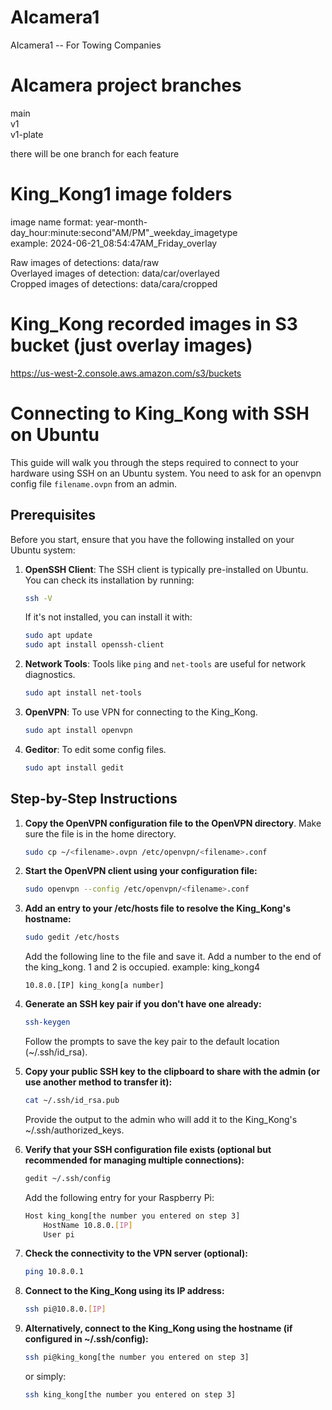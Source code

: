   # AIcamera1
AIcamera1 -- For Towing Companies 

# AIcamera project branches
main  
v1  
v1-plate  
  
there will be one branch for each feature

# King_Kong1 image folders

image name format: year-month-day_hour:minute:second"AM/PM"_weekday_imagetype  
example: 2024-06-21_08:54:47AM_Friday_overlay

Raw images of detections: data/raw  
Overlayed images of detection: data/car/overlayed  
Cropped images of detections: data/cara/cropped


# King_Kong recorded images in S3 bucket (just overlay images)
https://us-west-2.console.aws.amazon.com/s3/buckets


# Connecting to King_Kong with SSH on Ubuntu

This guide will walk you through the steps required to connect to your hardware using SSH on an Ubuntu system. You need to ask for an openvpn config file `filename.ovpn` from an admin.

## Prerequisites

Before you start, ensure that you have the following installed on your Ubuntu system:

1. **OpenSSH Client**: The SSH client is typically pre-installed on Ubuntu. You can check its installation by running:

    ```bash
    ssh -V
    ```

    If it's not installed, you can install it with:

    ```bash
    sudo apt update
    sudo apt install openssh-client
    ```

2. **Network Tools**: Tools like `ping` and `net-tools` are useful for network diagnostics.
    ```bash
    sudo apt install net-tools
    ```

3. **OpenVPN**: To use VPN for connecting to the King_Kong.
    ```bash
    sudo apt install openvpn
    ```

4. **Geditor**: To edit some config files.
    ```bash
    sudo apt install gedit
    ```

## Step-by-Step Instructions


1. **Copy the OpenVPN configuration file to the OpenVPN directory**. Make sure the file is in the home directory.
    ```bash
    sudo cp ~/<filename>.ovpn /etc/openvpn/<filename>.conf
    ```

2. **Start the OpenVPN client using your configuration file:**
    ```bash
    sudo openvpn --config /etc/openvpn/<filename>.conf
    ```

3. **Add an entry to your /etc/hosts file to resolve the King_Kong's hostname:**
    ```bash
    sudo gedit /etc/hosts
    ```

    Add the following line to the file and save it. Add a number to the end of the king_kong. 1 and 2 is occupied. example: king_kong4

    ```
    10.8.0.[IP] king_kong[a number]
    ```

4. **Generate an SSH key pair if you don't have one already:**
    ```bash
    ssh-keygen
    ```

    Follow the prompts to save the key pair to the default location (~/.ssh/id_rsa).


5. **Copy your public SSH key to the clipboard to share with the admin (or use another method to transfer it):**
    ```bash
    cat ~/.ssh/id_rsa.pub
    ```

    Provide the output to the admin who will add it to the King_Kong's ~/.ssh/authorized_keys.


6. **Verify that your SSH configuration file exists (optional but recommended for managing multiple connections):**
    ```bash
    gedit ~/.ssh/config
    ```  

    Add the following entry for your Raspberry Pi:

    ```bash
    Host king_kong[the number you entered on step 3]
        HostName 10.8.0.[IP]
        User pi
    ```  

7. **Check the connectivity to the VPN server (optional):**
    ```bash
    ping 10.8.0.1
    ```  

8. **Connect to the King_Kong using its IP address:**
    ```bash
    ssh pi@10.8.0.[IP]
    ```  

9. **Alternatively, connect to the King_Kong using the hostname (if configured in ~/.ssh/config):**
    ```bash
    ssh pi@king_kong[the number you entered on step 3]
    ```

    or simply:

    ```bash
    ssh king_kong[the number you entered on step 3]
    ```




